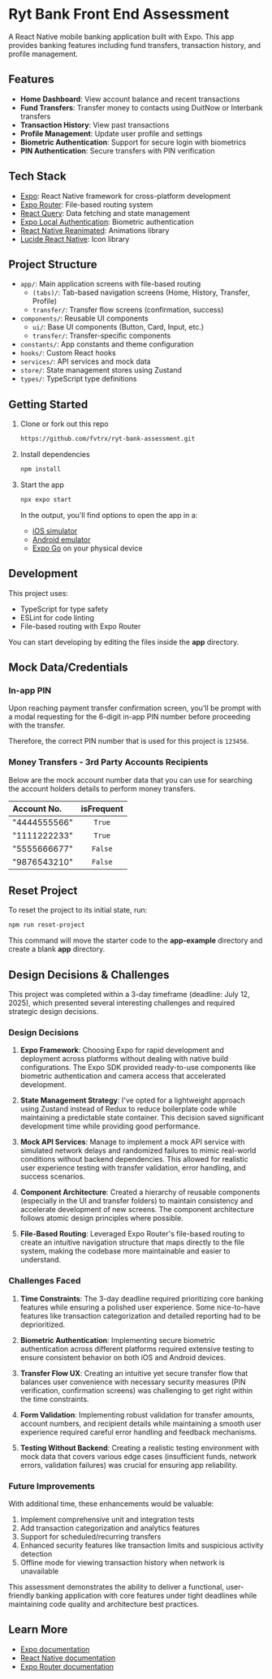 # Ryt Bank Front End Assessment

A React Native mobile banking application built with Expo. This app provides banking features including fund transfers, transaction history, and profile management.

## Features

- **Home Dashboard**: View account balance and recent transactions
- **Fund Transfers**: Transfer money to contacts using DuitNow or Interbank transfers
- **Transaction History**: View past transactions
- **Profile Management**: Update user profile and settings
- **Biometric Authentication**: Support for secure login with biometrics
- **PIN Authentication**: Secure transfers with PIN verification

## Tech Stack

- [Expo](https://expo.dev): React Native framework for cross-platform development
- [Expo Router](https://docs.expo.dev/router/introduction): File-based routing system
- [React Query](https://tanstack.com/query/v5): Data fetching and state management
- [Expo Local Authentication](https://docs.expo.dev/versions/latest/sdk/local-authentication/): Biometric authentication
- [React Native Reanimated](https://docs.swmansion.com/react-native-reanimated/): Animations library
- [Lucide React Native](https://lucide.dev/): Icon library

## Project Structure

- `app/`: Main application screens with file-based routing
  - `(tabs)/`: Tab-based navigation screens (Home, History, Transfer, Profile)
  - `transfer/`: Transfer flow screens (confirmation, success)
- `components/`: Reusable UI components
  - `ui/`: Base UI components (Button, Card, Input, etc.)
  - `transfer/`: Transfer-specific components
- `constants/`: App constants and theme configuration
- `hooks/`: Custom React hooks
- `services/`: API services and mock data
- `store/`: State management stores using Zustand
- `types/`: TypeScript type definitions

## Getting Started

1. Clone or fork out this repo

   ```bash
   https://github.com/fvtrx/ryt-bank-assessment.git
   ```

2. Install dependencies

   ```bash
   npm install
   ```

3. Start the app

   ```bash
   npx expo start
   ```

   In the output, you'll find options to open the app in a:

   - [iOS simulator](https://docs.expo.dev/workflow/ios-simulator/)
   - [Android emulator](https://docs.expo.dev/workflow/android-studio-emulator/)
   - [Expo Go](https://expo.dev/go) on your physical device

## Development

This project uses:

- TypeScript for type safety
- ESLint for code linting
- File-based routing with Expo Router

You can start developing by editing the files inside the **app** directory.

## Mock Data/Credentials

### In-app PIN
Upon reaching payment transfer confirmation screen, you'll be prompt with a modal requesting for the 6-digit in-app PIN number before proceeding with the transfer.

Therefore, the correct PIN number that is used for this project is `123456`.

### Money Transfers - 3rd Party Accounts Recipients
Below are the mock account number data that you can use for searching the account holders details to perform money transfers.

| Account No.              | isFrequent |
| :---------------- | :------: |
| "4444555566"       |   `True`   |
| "1111222233"         |   `True`   | 
| "5555666677"    |  `False`   |
| "9876543210" |  `False`   | 

## Reset Project

To reset the project to its initial state, run:

```bash
npm run reset-project
```

This command will move the starter code to the **app-example** directory and create a blank **app** directory.

## Design Decisions & Challenges

This project was completed within a 3-day timeframe (deadline: July 12, 2025), which presented several interesting challenges and required strategic design decisions.

### Design Decisions

1. **Expo Framework**: Choosing Expo for rapid development and deployment across platforms without dealing with native build configurations. The Expo SDK provided ready-to-use components like biometric authentication and camera access that accelerated development.

2. **State Management Strategy**: I've opted for a lightweight approach using Zustand instead of Redux to reduce boilerplate code while maintaining a predictable state container. This decision saved significant development time while providing good performance.

3. **Mock API Services**: Manage to implement a mock API service with simulated network delays and randomized failures to mimic real-world conditions without backend dependencies. This allowed for realistic user experience testing with transfer validation, error handling, and success scenarios.

4. **Component Architecture**: Created a hierarchy of reusable components (especially in the UI and transfer folders) to maintain consistency and accelerate development of new screens. The component architecture follows atomic design principles where possible.

5. **File-Based Routing**: Leveraged Expo Router's file-based routing to create an intuitive navigation structure that maps directly to the file system, making the codebase more maintainable and easier to understand.

### Challenges Faced

1. **Time Constraints**: The 3-day deadline required prioritizing core banking features while ensuring a polished user experience. Some nice-to-have features like transaction categorization and detailed reporting had to be deprioritized.

2. **Biometric Authentication**: Implementing secure biometric authentication across different platforms required extensive testing to ensure consistent behavior on both iOS and Android devices.

3. **Transfer Flow UX**: Creating an intuitive yet secure transfer flow that balances user convenience with necessary security measures (PIN verification, confirmation screens) was challenging to get right within the time constraints.

4. **Form Validation**: Implementing robust validation for transfer amounts, account numbers, and recipient details while maintaining a smooth user experience required careful error handling and feedback mechanisms.

5. **Testing Without Backend**: Creating a realistic testing environment with mock data that covers various edge cases (insufficient funds, network errors, validation failures) was crucial for ensuring app reliability.

### Future Improvements

With additional time, these enhancements would be valuable:

1. Implement comprehensive unit and integration tests
2. Add transaction categorization and analytics features
3. Support for scheduled/recurring transfers
4. Enhanced security features like transaction limits and suspicious activity detection
5. Offline mode for viewing transaction history when network is unavailable

This assessment demonstrates the ability to deliver a functional, user-friendly banking application with core features under tight deadlines while maintaining code quality and architecture best practices.

## Learn More

- [Expo documentation](https://docs.expo.dev/)
- [React Native documentation](https://reactnative.dev/)
- [Expo Router documentation](https://docs.expo.dev/router/introduction/)
